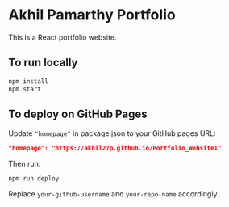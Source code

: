 # Akhil Pamarthy Portfolio

This is a React portfolio website.

## To run locally

```bash
npm install
npm start
```

## To deploy on GitHub Pages

Update `"homepage"` in package.json to your GitHub pages URL:

```json
"homepage": "https://akhil27p.github.io/Portfolio_Website1"
```

Then run:

```bash
npm run deploy
```

Replace `your-github-username` and `your-repo-name` accordingly.
